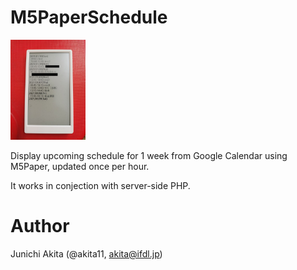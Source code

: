 # M5PaperSchedule

<img src="https://github.com/akita11/M5PaperSchedule/blob/main/M5PaperSchedule.jpg" width="120px">

Display upcoming schedule for 1 week from Google Calendar using M5Paper, updated once per hour.

It works in conjection with server-side PHP.

# Author

Junichi Akita (@akita11, akita@ifdl.jp)

